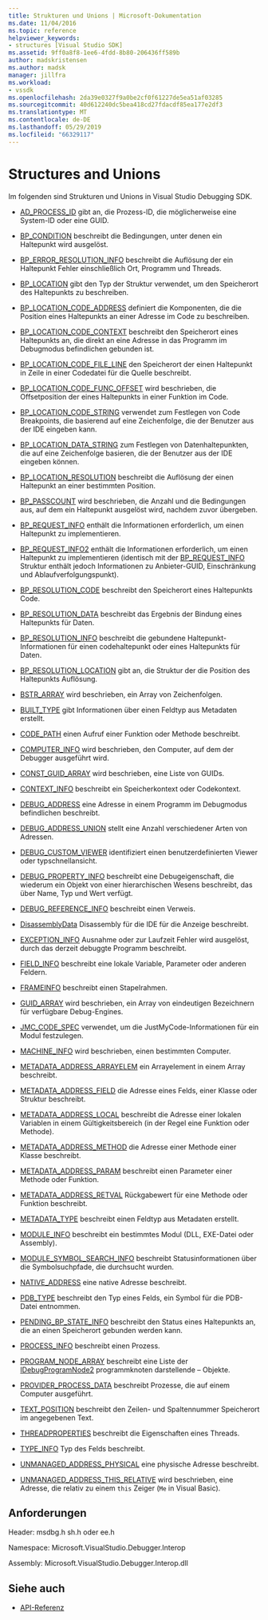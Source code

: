 ```yaml
---
title: Strukturen und Unions | Microsoft-Dokumentation
ms.date: 11/04/2016
ms.topic: reference
helpviewer_keywords:
- structures [Visual Studio SDK]
ms.assetid: 9ff0a8f8-1ee6-4fdd-8b80-206436ff589b
author: madskristensen
ms.author: madsk
manager: jillfra
ms.workload:
- vssdk
ms.openlocfilehash: 2da39e0327f9a0be2cf0f61227de5ea51af03285
ms.sourcegitcommit: 40d612240dc5bea418cd27fdacdf85ea177e2df3
ms.translationtype: MT
ms.contentlocale: de-DE
ms.lasthandoff: 05/29/2019
ms.locfileid: "66329117"
---
```

# <a name="structures-and-unions"></a>Structures and Unions
Im folgenden sind Strukturen und Unions in Visual Studio Debugging SDK.

- [AD_PROCESS_ID](../../../extensibility/debugger/reference/ad-process-id.md) gibt an, die Prozess-ID, die möglicherweise eine System-ID oder eine GUID.

- [BP_CONDITION](../../../extensibility/debugger/reference/bp-condition.md) beschreibt die Bedingungen, unter denen ein Haltepunkt wird ausgelöst.

- [BP_ERROR_RESOLUTION_INFO](../../../extensibility/debugger/reference/bp-error-resolution-info.md) beschreibt die Auflösung der ein Haltepunkt Fehler einschließlich Ort, Programm und Threads.

- [BP_LOCATION](../../../extensibility/debugger/reference/bp-location.md) gibt den Typ der Struktur verwendet, um den Speicherort des Haltepunkts zu beschreiben.

- [BP_LOCATION_CODE_ADDRESS](../../../extensibility/debugger/reference/bp-location-code-address.md) definiert die Komponenten, die die Position eines Haltepunkts an einer Adresse im Code zu beschreiben.

- [BP_LOCATION_CODE_CONTEXT](../../../extensibility/debugger/reference/bp-location-code-context.md) beschreibt den Speicherort eines Haltepunkts an, die direkt an eine Adresse in das Programm im Debugmodus befindlichen gebunden ist.

- [BP_LOCATION_CODE_FILE_LINE](../../../extensibility/debugger/reference/bp-location-code-file-line.md) den Speicherort der einen Haltepunkt in Zeile in einer Codedatei für die Quelle beschreibt.

- [BP_LOCATION_CODE_FUNC_OFFSET](../../../extensibility/debugger/reference/bp-location-code-func-offset.md) wird beschrieben, die Offsetposition der eines Haltepunkts in einer Funktion im Code.

- [BP_LOCATION_CODE_STRING](../../../extensibility/debugger/reference/bp-location-code-string.md) verwendet zum Festlegen von Code Breakpoints, die basierend auf eine Zeichenfolge, die der Benutzer aus der IDE eingeben kann.

- [BP_LOCATION_DATA_STRING](../../../extensibility/debugger/reference/bp-location-data-string.md) zum Festlegen von Datenhaltepunkten, die auf eine Zeichenfolge basieren, die der Benutzer aus der IDE eingeben können.

- [BP_LOCATION_RESOLUTION](../../../extensibility/debugger/reference/bp-location-resolution.md) beschreibt die Auflösung der einen Haltepunkt an einer bestimmten Position.

- [BP_PASSCOUNT](../../../extensibility/debugger/reference/bp-passcount.md) wird beschrieben, die Anzahl und die Bedingungen aus, auf dem ein Haltepunkt ausgelöst wird, nachdem zuvor übergeben.

- [BP_REQUEST_INFO](../../../extensibility/debugger/reference/bp-request-info.md) enthält die Informationen erforderlich, um einen Haltepunkt zu implementieren.

- [BP_REQUEST_INFO2](../../../extensibility/debugger/reference/bp-request-info2.md) enthält die Informationen erforderlich, um einen Haltepunkt zu implementieren (identisch mit der [BP_REQUEST_INFO](../../../extensibility/debugger/reference/bp-request-info.md) Struktur enthält jedoch Informationen zu Anbieter-GUID, Einschränkung und Ablaufverfolgungspunkt).

- [BP_RESOLUTION_CODE](../../../extensibility/debugger/reference/bp-resolution-code.md) beschreibt den Speicherort eines Haltepunkts Code.

- [BP_RESOLUTION_DATA](../../../extensibility/debugger/reference/bp-resolution-data.md) beschreibt das Ergebnis der Bindung eines Haltepunkts für Daten.

- [BP_RESOLUTION_INFO](../../../extensibility/debugger/reference/bp-resolution-info.md) beschreibt die gebundene Haltepunkt-Informationen für einen codehaltepunkt oder eines Haltepunkts für Daten.

- [BP_RESOLUTION_LOCATION](../../../extensibility/debugger/reference/bp-resolution-location.md) gibt an, die Struktur der die Position des Haltepunkts Auflösung.

- [BSTR_ARRAY](../../../extensibility/debugger/reference/bstr-array.md) wird beschrieben, ein Array von Zeichenfolgen.

- [BUILT_TYPE](../../../extensibility/debugger/reference/built-type.md) gibt Informationen über einen Feldtyp aus Metadaten erstellt.

- [CODE_PATH](../../../extensibility/debugger/reference/code-path.md) einen Aufruf einer Funktion oder Methode beschreibt.

- [COMPUTER_INFO](../../../extensibility/debugger/reference/computer-info.md) wird beschrieben, den Computer, auf dem der Debugger ausgeführt wird.

- [CONST_GUID_ARRAY](../../../extensibility/debugger/reference/const-guid-array.md) wird beschrieben, eine Liste von GUIDs.

- [CONTEXT_INFO](../../../extensibility/debugger/reference/context-info.md) beschreibt ein Speicherkontext oder Codekontext.

- [DEBUG_ADDRESS](../../../extensibility/debugger/reference/debug-address.md) eine Adresse in einem Programm im Debugmodus befindlichen beschreibt.

- [DEBUG_ADDRESS_UNION](../../../extensibility/debugger/reference/debug-address-union.md) stellt eine Anzahl verschiedener Arten von Adressen.

- [DEBUG_CUSTOM_VIEWER](../../../extensibility/debugger/reference/debug-custom-viewer.md) identifiziert einen benutzerdefinierten Viewer oder typschnellansicht.

- [DEBUG_PROPERTY_INFO](../../../extensibility/debugger/reference/debug-property-info.md) beschreibt eine Debugeigenschaft, die wiederum ein Objekt von einer hierarchischen Wesens beschreibt, das über Name, Typ und Wert verfügt.

- [DEBUG_REFERENCE_INFO](../../../extensibility/debugger/reference/debug-reference-info.md) beschreibt einen Verweis.

- [DisassemblyData](../../../extensibility/debugger/reference/disassemblydata.md) Disassembly für die IDE für die Anzeige beschreibt.

- [EXCEPTION_INFO](../../../extensibility/debugger/reference/exception-info.md) Ausnahme oder zur Laufzeit Fehler wird ausgelöst, durch das derzeit debuggte Programm beschreibt.

- [FIELD_INFO](../../../extensibility/debugger/reference/field-info.md) beschreibt eine lokale Variable, Parameter oder anderen Feldern.

- [FRAMEINFO](../../../extensibility/debugger/reference/frameinfo.md) beschreibt einen Stapelrahmen.

- [GUID_ARRAY](../../../extensibility/debugger/reference/guid-array.md) wird beschrieben, ein Array von eindeutigen Bezeichnern für verfügbare Debug-Engines.

- [JMC_CODE_SPEC](../../../extensibility/debugger/reference/jmc-code-spec.md) verwendet, um die JustMyCode-Informationen für ein Modul festzulegen.

- [MACHINE_INFO](../../../extensibility/debugger/reference/machine-info.md) wird beschrieben, einen bestimmten Computer.

- [METADATA_ADDRESS_ARRAYELEM](../../../extensibility/debugger/reference/metadata-address-arrayelem.md) ein Arrayelement in einem Array beschreibt.

- [METADATA_ADDRESS_FIELD](../../../extensibility/debugger/reference/metadata-address-field.md) die Adresse eines Felds, einer Klasse oder Struktur beschreibt.

- [METADATA_ADDRESS_LOCAL](../../../extensibility/debugger/reference/metadata-address-local.md) beschreibt die Adresse einer lokalen Variablen in einem Gültigkeitsbereich (in der Regel eine Funktion oder Methode).

- [METADATA_ADDRESS_METHOD](../../../extensibility/debugger/reference/metadata-address-method.md) die Adresse einer Methode einer Klasse beschreibt.

- [METADATA_ADDRESS_PARAM](../../../extensibility/debugger/reference/metadata-address-param.md) beschreibt einen Parameter einer Methode oder Funktion.

- [METADATA_ADDRESS_RETVAL](../../../extensibility/debugger/reference/metadata-address-retval.md) Rückgabewert für eine Methode oder Funktion beschreibt.

- [METADATA_TYPE](../../../extensibility/debugger/reference/metadata-type.md) beschreibt einen Feldtyp aus Metadaten erstellt.

- [MODULE_INFO](../../../extensibility/debugger/reference/module-info.md) beschreibt ein bestimmtes Modul (DLL, EXE-Datei oder Assembly).

- [MODULE_SYMBOL_SEARCH_INFO](../../../extensibility/debugger/reference/module-symbol-search-info.md) beschreibt Statusinformationen über die Symbolsuchpfade, die durchsucht wurden.

- [NATIVE_ADDRESS](../../../extensibility/debugger/reference/native-address.md) eine native Adresse beschreibt.

- [PDB_TYPE](../../../extensibility/debugger/reference/pdb-type.md) beschreibt den Typ eines Felds, ein Symbol für die PDB-Datei entnommen.

- [PENDING_BP_STATE_INFO](../../../extensibility/debugger/reference/pending-bp-state-info.md) beschreibt den Status eines Haltepunkts an, die an einen Speicherort gebunden werden kann.

- [PROCESS_INFO](../../../extensibility/debugger/reference/process-info.md) beschreibt einen Prozess.

- [PROGRAM_NODE_ARRAY](../../../extensibility/debugger/reference/program-node-array.md) beschreibt eine Liste der [IDebugProgramNode2](../../../extensibility/debugger/reference/idebugprogramnode2.md) programmknoten darstellende – Objekte.

- [PROVIDER_PROCESS_DATA](../../../extensibility/debugger/reference/provider-process-data.md) beschreibt Prozesse, die auf einem Computer ausgeführt.

- [TEXT_POSITION](../../../extensibility/debugger/reference/text-position.md) beschreibt den Zeilen- und Spaltennummer Speicherort im angegebenen Text.

- [THREADPROPERTIES](../../../extensibility/debugger/reference/threadproperties.md) beschreibt die Eigenschaften eines Threads.

- [TYPE_INFO](../../../extensibility/debugger/reference/type-info.md) Typ des Felds beschreibt.

- [UNMANAGED_ADDRESS_PHYSICAL](../../../extensibility/debugger/reference/unmanaged-address-physical.md) eine physische Adresse beschreibt.

- [UNMANAGED_ADDRESS_THIS_RELATIVE](../../../extensibility/debugger/reference/unmanaged-address-this-relative.md) wird beschrieben, eine Adresse, die relativ zu einem `this` Zeiger (`Me` in Visual Basic).

## <a name="requirements"></a>Anforderungen
 Header: msdbg.h sh.h oder ee.h

 Namespace: Microsoft.VisualStudio.Debugger.Interop

 Assembly: Microsoft.VisualStudio.Debugger.Interop.dll

## <a name="see-also"></a>Siehe auch
- [API-Referenz](../../../extensibility/debugger/reference/api-reference-visual-studio-debugging.md)